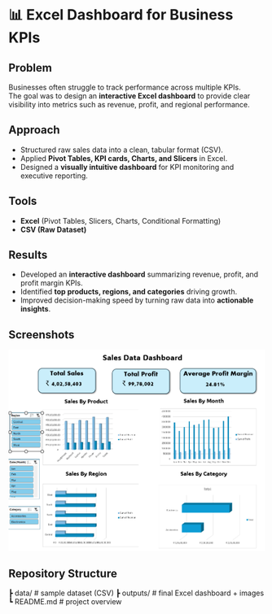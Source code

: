 # 📊 Excel Dashboard for Business KPIs

## Problem  
Businesses often struggle to track performance across multiple KPIs.  
The goal was to design an **interactive Excel dashboard** to provide clear visibility into metrics such as revenue, profit, and regional performance.  

## Approach  
- Structured raw sales data into a clean, tabular format (CSV).  
- Applied **Pivot Tables, KPI cards, Charts, and Slicers** in Excel.  
- Designed a **visually intuitive dashboard** for KPI monitoring and executive reporting.  

## Tools  
- **Excel** (Pivot Tables, Slicers, Charts, Conditional Formatting)  
- **CSV (Raw Dataset)**  

## Results  
- Developed an **interactive dashboard** summarizing revenue, profit, and profit margin KPIs.  
- Identified **top products, regions, and categories** driving growth.  
- Improved decision-making speed by turning raw data into **actionable insights**.  

## Screenshots  
![Dashboard Screenshot](outputs/dashboard.png)
 

## Repository Structure  
┣ data/ # sample dataset (CSV)
┣ outputs/ # final Excel dashboard + images
┗ README.md # project overview
